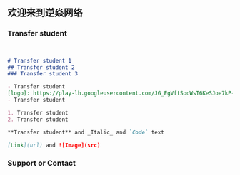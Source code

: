 ## 欢迎来到逆焱网络



### Transfer student



```markdown


# Transfer student 1
## Transfer student 2
### Transfer student 3

- Transfer student
[logo]: https://play-lh.googleusercontent.com/JG_EgVftSodWsT6KeSJoe7kP-h9EqReu0Ld1oflMbbiZ-NL633OcsUPxUpPRRdmc902_=w1920-h870-rw
- Transfer student

1. Transfer student
2. Transfer student

**Transfer student** and _Italic_ and `Code` text

[Link](url) and ![Image](src)
```

### Support or Contact
